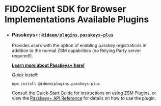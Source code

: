 # FIDO2Client SDK for Browser Implementations Available Plugins

<a name="passkeys-plus"></a>

-   ### **Passkeys+**: [`@ideem/plugins.passkeys-plus`](https://www.npmjs.com/package/@ideem/plugins.passkeys-plus)   
    Provides users with the option of enabling passkey registrations in addition to the normal ZSM capabilities (no Relying Party server required!). 
    
    [**Learn more about Passkeys+ here!**](https://www.passkeysplus.com/)

    _Quick Install:_
    ```
    npm install @ideem/plugins.passkeys-plus
    ```
    Consult the [Quick-Start Guide](quick-start.md) for instructions on using ZSM Plugins, or view the [Passkeys+ API Reference](plugins/passkeys-plus.md) for details on how to use the plugin.
